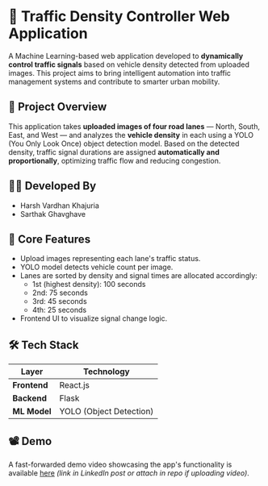 # 🚦 Traffic Density Controller Web Application

A Machine Learning-based web application developed to **dynamically control traffic signals** based on vehicle density detected from uploaded images. This project aims to bring intelligent automation into traffic management systems and contribute to smarter urban mobility.

## 📌 Project Overview

This application takes **uploaded images of four road lanes** — North, South, East, and West — and analyzes the **vehicle density** in each using a YOLO (You Only Look Once) object detection model. Based on the detected density, traffic signal durations are assigned **automatically and proportionally**, optimizing traffic flow and reducing congestion.

## 👨‍💻 Developed By

- Harsh Vardhan Khajuria  
- Sarthak Ghavghave

## 🧠 Core Features

- Upload images representing each lane's traffic status.
- YOLO model detects vehicle count per image.
- Lanes are sorted by density and signal times are allocated accordingly:
  - 1st (highest density): 100 seconds  
  - 2nd: 75 seconds  
  - 3rd: 45 seconds  
  - 4th: 25 seconds
- Frontend UI to visualize signal change logic.

## 🛠️ Tech Stack

| Layer        | Technology        |
|--------------|-------------------|
| **Frontend** | React.js          |
| **Backend**  | Flask             |
| **ML Model** | YOLO (Object Detection) |

## 📽️ Demo

A fast-forwarded demo video showcasing the app's functionality is available [here](#) *(link in LinkedIn post or attach in repo if uploading video)*.

